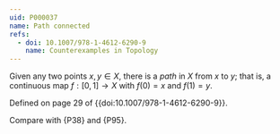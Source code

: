 ```yaml
---
uid: P000037
name: Path connected
refs:
  - doi: 10.1007/978-1-4612-6290-9
    name: Counterexamples in Topology
---
```


Given any two points $x,y\in X$, there is a *path* in $X$ from $x$ to $y$;
that is, a continuous map $f:[0,1]\to X$ with $f(0)=x$ and $f(1)=y$.

Defined on page 29 of {{doi:10.1007/978-1-4612-6290-9}}.

Compare with {P38} and {P95}.
